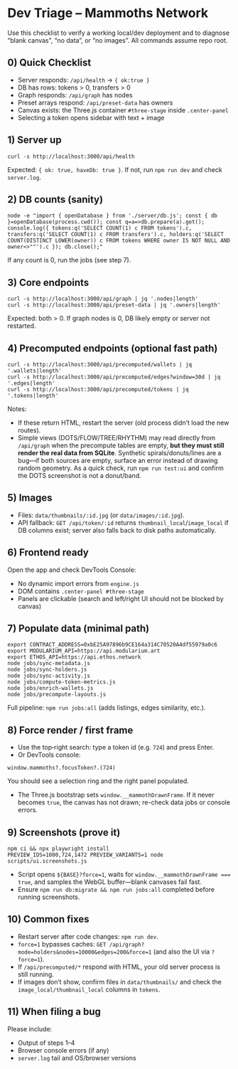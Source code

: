 # Dev Triage – Mammoths Network

Use this checklist to verify a working local/dev deployment and to diagnose “blank canvas”, “no data”, or “no images”. All commands assume repo root.

## 0) Quick Checklist
- Server responds: `/api/health` → `{ ok:true }`
- DB has rows: tokens > 0, transfers > 0
- Graph responds: `/api/graph` has nodes
- Preset arrays respond: `/api/preset-data` has owners
- Canvas exists: the Three.js container `#three-stage` inside `.center-panel`
- Selecting a token opens sidebar with text + image

## 1) Server up
```
curl -s http://localhost:3000/api/health
```
Expected: `{ ok: true, haveDb: true }`. If not, run `npm run dev` and check `server.log`.

## 2) DB counts (sanity)
```
node -e "import { openDatabase } from './server/db.js'; const { db }=openDatabase(process.cwd()); const q=a=>db.prepare(a).get(); console.log({ tokens:q('SELECT COUNT(1) c FROM tokens').c, transfers:q('SELECT COUNT(1) c FROM transfers').c, holders:q('SELECT COUNT(DISTINCT LOWER(owner)) c FROM tokens WHERE owner IS NOT NULL AND owner<>""').c }); db.close();"
```
If any count is 0, run the jobs (see step 7).

## 3) Core endpoints
```
curl -s http://localhost:3000/api/graph | jq '.nodes|length'
curl -s http://localhost:3000/api/preset-data | jq '.owners|length'
```
Expected: both > 0. If graph nodes is 0, DB likely empty or server not restarted.

## 4) Precomputed endpoints (optional fast path)
```
curl -s http://localhost:3000/api/precomputed/wallets | jq '.wallets|length'
curl -s http://localhost:3000/api/precomputed/edges?window=30d | jq '.edges|length'
curl -s http://localhost:3000/api/precomputed/tokens | jq '.tokens|length'
```
Notes:
- If these return HTML, restart the server (old process didn’t load the new routes).
- Simple views (DOTS/FLOW/TREE/RHYTHM) may read directly from `/api/graph` when the precompute tables are empty, **but they must still render the real data from SQLite**. Synthetic spirals/donuts/lines are a bug—if both sources are empty, surface an error instead of drawing random geometry. As a quick check, run `npm run test:ui` and confirm the DOTS screenshot is not a donut/band.

## 5) Images
- Files: `data/thumbnails/:id.jpg` (or `data/images/:id.jpg`).
- API fallback: `GET /api/token/:id` returns `thumbnail_local`/`image_local` if DB columns exist; server also falls back to disk paths automatically.

## 6) Frontend ready
Open the app and check DevTools Console:
- No dynamic import errors from `engine.js`
- DOM contains `.center-panel #three-stage`
- Panels are clickable (search and left/right UI should not be blocked by canvas)

## 7) Populate data (minimal path)
```
export CONTRACT_ADDRESS=0xbE25A97896b9CE164a314C70520A4df55979a0c6
export MODULARIUM_API=https://api.modularium.art
export ETHOS_API=https://api.ethos.network
node jobs/sync-metadata.js
node jobs/sync-holders.js
node jobs/sync-activity.js
node jobs/compute-token-metrics.js
node jobs/enrich-wallets.js
node jobs/precompute-layouts.js
```
Full pipeline: `npm run jobs:all` (adds listings, edges similarity, etc.).

## 8) Force render / first frame
- Use the top‑right search: type a token id (e.g. `724`) and press Enter.
- Or DevTools console:
```
window.mammoths?.focusToken?.(724)
```
You should see a selection ring and the right panel populated.
- The Three.js bootstrap sets `window.__mammothDrawnFrame`. If it never becomes `true`, the canvas has not drawn; re-check data jobs or console errors.

## 9) Screenshots (prove it)
```
npm ci && npx playwright install
PREVIEW_IDS=1000,724,1472 PREVIEW_VARIANTS=1 node scripts/ui.screenshots.js
```
- Script opens `${BASE}?force=1`, waits for `window.__mammothDrawnFrame === true`, and samples the WebGL buffer—blank canvases fail fast.
- Ensure `npm run db:migrate && npm run jobs:all` completed before running screenshots.

## 10) Common fixes
- Restart server after code changes: `npm run dev`.
- `force=1` bypasses caches: `GET /api/graph?mode=holders&nodes=10000&edges=200&force=1` (and also the UI via `?force=1`).
- If `/api/precomputed/*` respond with HTML, your old server process is still running.
- If images don’t show, confirm files in `data/thumbnails/` and check the `image_local/thumbnail_local` columns in `tokens`.

## 11) When filing a bug
Please include:
- Output of steps 1–4
- Browser console errors (if any)
- `server.log` tail and OS/browser versions
